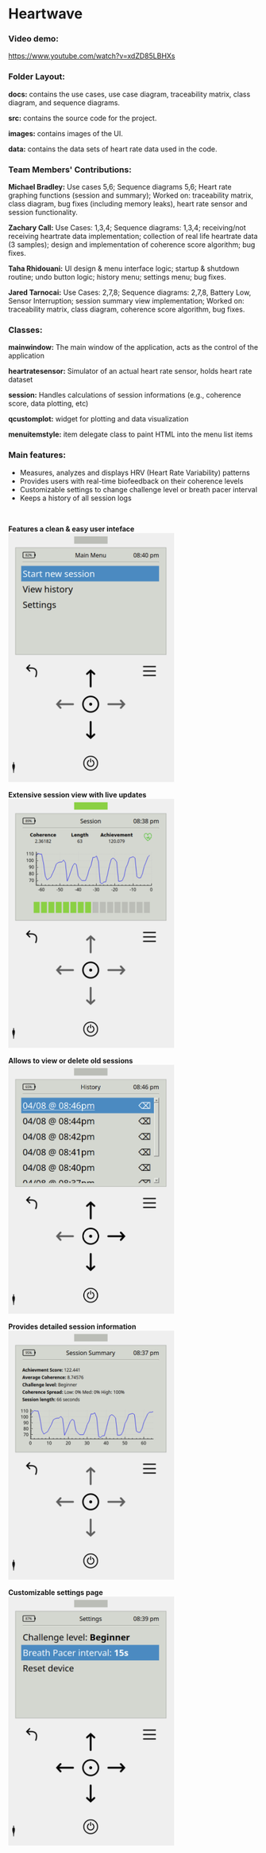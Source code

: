 # Heartwave

### Video demo:

https://www.youtube.com/watch?v=xdZD85LBHXs

### Folder Layout:

**docs:** contains the use cases, use case diagram, traceability matrix, class diagram, and sequence diagrams.

**src:** contains the source code for the project.

**images:** contains images of the UI.

**data:** contains the data sets of heart rate data used in the code.

### Team Members' Contributions:

**Michael Bradley:** Use cases 5,6; Sequence diagrams 5,6; Heart rate graphing functions (session and summary); Worked on: traceability matrix, class diagram, bug fixes (including memory leaks), heart rate sensor and session functionality.

**Zachary Call:** Use Cases: 1,3,4; Sequence diagrams: 1,3,4; receiving/not receiving heartrate data implementation; collection of real life heartrate data (3 samples); design and implementation of coherence score algorithm; bug fixes.

**Taha Rhidouani:** UI design & menu interface logic; startup & shutdown routine; undo button logic; history menu; settings menu; bug fixes.

**Jared Tarnocai:** Use Cases: 2,7,8; Sequence diagrams: 2,7,8, Battery Low, Sensor Interruption; session summary view implementation; Worked on: traceability matrix, class diagram, coherence score algorithm, bug fixes.

### Classes:

**mainwindow:** The main window of the application, acts as the control of the application

**heartratesensor:** Simulator of an actual heart rate sensor, holds heart rate dataset

**session:** Handles calculations of session informations (e.g., coherence score, data plotting, etc)

**qcustomplot:** widget for plotting and data visualization

**menuitemstyle:** item delegate class to paint HTML into the menu list items

### Main features:

- Measures, analyzes and displays HRV (Heart Rate Variability) patterns
- Provides users with real-time biofeedback on their coherence levels
- Customizable settings to change challenge level or breath pacer interval
- Keeps a history of all session logs

<br />

**Features a clean & easy user inteface** <br><img src="./images/screenshot_1.png?raw=true" height="500">

**Extensive session view with live updates** <br><img src="./images/screenshot_2.png?raw=true" height="500">

**Allows to view or delete old sessions** <br><img src="./images/screenshot_3.png?raw=true" height="500">

**Provides detailed session information** <br><img src="./images/screenshot_4.png?raw=true" height="500">

**Customizable settings page** <br><img src="./images/screenshot_5.png?raw=true" height="500">
